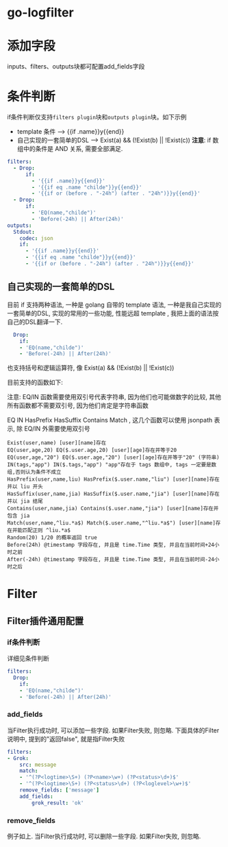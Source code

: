 # go-logfilter

# 添加字段

inputs、filters、outputs块都可配置add_fields字段



# 条件判断

if条件判断仅支持`filters plugin`块和`outputs plugin`块。如下示例
- template 条件 -->         {{if .name}}y{{end}}
- 自己实现的一套简单的DSL --> Exist(a) && (!Exist(b) || !Exist(c))
**注意**: if 数组中的条件是 AND 关系, 需要全部满足.
```yaml
filters:
  - Drop:
      if:
        - '{{if .name}}y{{end}}'
        - '{{if eq .name "childe"}}y{{end}}'
        - '{{if or (before . "-24h") (after . "24h")}}y{{end}}'
  - Drop:
      if:
        - 'EQ(name,"childe")'
        - 'Before(-24h) || After(24h)'
outputs:
  Stdout: 
    codec: json
    if:
      - '{{if .name}}y{{end}}'
      - '{{if eq .name "childe"}}y{{end}}'
      - '{{if or (before . "-24h") (after . "24h")}}y{{end}}'
```
## 自己实现的一套简单的DSL
目前 if 支持两种语法, 一种是 golang 自带的 template 语法, 一种是我自己实现的一套简单的DSL, 实现的常用的一些功能, 性能远超 template , 我把上面的语法按自己的DSL翻译一下.

```yaml
  Drop:
    if:
    - 'EQ(name,"childe")'
    - 'Before(-24h) || After(24h)'
```

也支持括号和逻辑运算符, 像 Exist(a) && (!Exist(b) || !Exist(c))

目前支持的函数如下:

注意: EQ/IN 函数需要使用双引号代表字符串, 因为他们也可能做数字的比较, 其他所有函数都不需要双引号, 因为他们肯定是字符串函数

EQ IN HasPrefix HasSuffix Contains Match , 这几个函数可以使用 jsonpath 表示, 除 EQ/IN 外需要使用双引号

```text
Exist(user,name) [user][name]存在
EQ(user,age,20) EQ($.user.age,20) [user][age]存在并等于20
EQ(user,age,"20") EQ($.user.age,"20") [user][age]存在并等于"20" (字符串)
IN(tags,"app") IN($.tags,"app") "app"存在于 tags 数组中, tags 一定要是数组,否则认为条件不成立
HasPrefix(user,name,liu) HasPrefix($.user.name,"liu") [user][name]存在并以 liu 开头
HasSuffix(user,name,jia) HasSuffix($.user.name,"jia") [user][name]存在并以 jia 结尾
Contains(user,name,jia) Contains($.user.name,"jia") [user][name]存在并包含 jia
Match(user,name,^liu.*a$) Match($.user.name,"^liu.*a$") [user][name]存在并能匹配正则 ^liu.*a$
Random(20) 1/20 的概率返回 true
Before(24h) @timestamp 字段存在, 并且是 time.Time 类型, 并且在当前时间+24小时之前
After(-24h) @timestamp 字段存在, 并且是 time.Time 类型, 并且在当前时间-24小时之后
```

# Filter

## Filter插件通用配置

### if条件判断

详细见条件判断

```yaml
filters:
  Drop:
    if:
    - 'EQ(name,"childe")'
    - 'Before(-24h) || After(24h)'
```

### add_fields

当Filter执行成功时, 可以添加一些字段. 如果Filter失败, 则忽略. 下面具体的Filter说明中, 提到的"返回false", 就是指Filter失败

```yaml
filters:
- Grok:
    src: message
    match:
    - '^(?P<logtime>\S+) (?P<name>\w+) (?P<status>\d+)$'
    - '^(?P<logtime>\S+) (?P<status>\d+) (?P<loglevel>\w+)$'
    remove_fields: ['message']
    add_fields:
	    grok_result: 'ok'
```

### remove_fields

例子如上. 当Filter执行成功时, 可以删除一些字段. 如果Filter失败, 则忽略.

